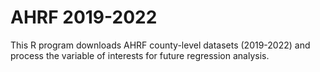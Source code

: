 # AHRF 2019-2022 
This R program downloads AHRF county-level datasets (2019-2022) and process the variable of interests for future regression analysis. 
